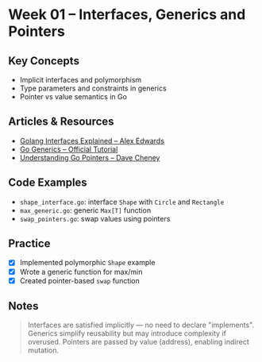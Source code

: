 # Week 01 – Interfaces, Generics and Pointers

## Key Concepts

- Implicit interfaces and polymorphism
- Type parameters and constraints in generics
- Pointer vs value semantics in Go

## Articles & Resources

- [Golang Interfaces Explained – Alex Edwards](https://www.alexedwards.net/blog/interfaces-explained)
- [Go Generics – Official Tutorial](https://go.dev/doc/tutorial/generics)
- [Understanding Go Pointers – Dave Cheney](https://dave.cheney.net/2017/04/26/understand-go-pointers-in-less-than-800-words-or-your-money-back)

## Code Examples

- `shape_interface.go`: interface `Shape` with `Circle` and `Rectangle`
- `max_generic.go`: generic `Max[T]` function
- `swap_pointers.go`: swap values using pointers

## Practice

- [x] Implemented polymorphic `Shape` example
- [x] Wrote a generic function for max/min
- [x] Created pointer-based `swap` function

## Notes

> Interfaces are satisfied implicitly — no need to declare "implements".
> Generics simplify reusability but may introduce complexity if overused.
> Pointers are passed by value (address), enabling indirect mutation.
